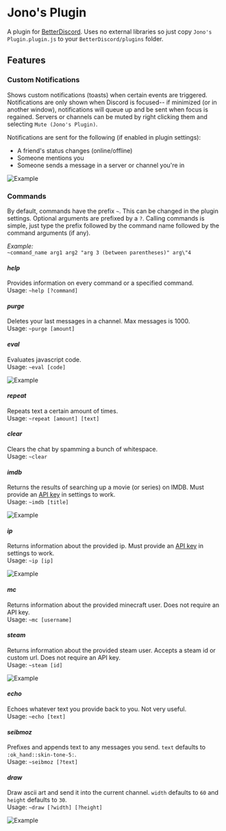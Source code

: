 # Jono's Plugin
A plugin for [BetterDiscord](https://betterdiscord.net/home/). Uses no external libraries so just copy `Jono's Plugin.plugin.js` to your `BetterDiscord/plugins` folder.

## Features
### Custom Notifications
  Shows custom notifications (toasts) when certain events are triggered. Notifications are only shown when Discord is focused-- if minimized (or in another window), notifications will queue up and be sent when focus is regained. Servers or channels can be muted by right clicking them and selecting `Mute (Jono's Plugin)`.  
  
  Notifications are sent for the following (if enabled in plugin settings):
  * A friend's status changes (online/offline)
  * Someone mentions you
  * Someone sends a message in a server or channel you're in
  
  ![Example](https://imgur.com/9ItTomv.gif)

### Commands
  By default, commands have the prefix `~`. This can be changed in the plugin settings. Optional arguments are prefixed by a `?`. Calling commands is simple, just type the prefix followed by the command name followed by the command arguments (if any).  
  
  _Example:_  
  `~command_name arg1 arg2 "arg 3 (between parentheses)" arg\"4`
  
#### _help_
  Provides information on every command or a specified command.  
  Usage: `~help [?command]`
#### _purge_
  Deletes your last messages in a channel. Max messages is 1000.  
  Usage: `~purge [amount]`
#### _eval_
  Evaluates javascript code.  
  Usage: `~eval [code]`  
  
  ![Example](https://imgur.com/KauM55x.gif)
#### _repeat_
  Repeats text a certain amount of times.  
  Usage: `~repeat [amount] [text]`
#### _clear_
  Clears the chat by spamming a bunch of whitespace.  
  Usage: `~clear`
#### _imdb_
  Returns the results of searching up a movie (or series) on IMDB. Must provide an [API key](https://www.omdbapi.com) in settings to work.  
  Usage: `~imdb [title]`  
  
  ![Example](https://imgur.com/jzXNODb.gif)
#### _ip_
  Returns information about the provided ip. Must provide an [API key](https://ipdata.co) in settings to work.  
  Usage: `~ip [ip]`  
  
  ![Example](https://imgur.com/U6imBA7.gif)
#### _mc_
  Returns information about the provided minecraft user. Does not require an API key.  
  Usage: `~mc [username]`
#### _steam_
  Returns information about the provided steam user. Accepts a steam id or custom url. Does not require an API key.  
  Usage: `~steam [id]`  
  
  ![Example](https://imgur.com/1XR4Rjn.gif)
#### _echo_
  Echoes whatever text you provide back to you. Not very useful.  
  Usage: `~echo [text]`
#### _seibmoz_
  Prefixes and appends text to any messages you send. `text` defaults to `:ok_hand::skin-tone-5:`.  
  Usage: `~seibmoz [?text]`
#### _draw_
  Draw ascii art and send it into the current channel. `width` defaults to `60` and `height` defaults to `30`.  
  Usage: `~draw [?width] [?height]`  
  
  ![Example](https://imgur.com/qSjw1lG.gif)